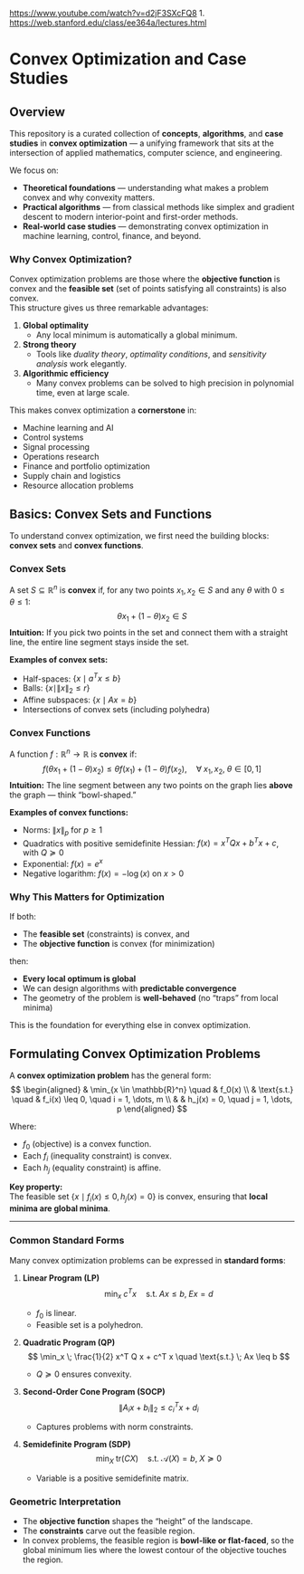 https://www.youtube.com/watch?v=d2jF3SXcFQ8
    1. https://web.stanford.edu/class/ee364a/lectures.html

# Convex Optimization and Case Studies

## Overview
This repository is a curated collection of **concepts**, **algorithms**, and **case studies** in **convex optimization** — a unifying framework that sits at the intersection of applied mathematics, computer science, and engineering.

We focus on:
- **Theoretical foundations** — understanding what makes a problem convex and why convexity matters.
- **Practical algorithms** — from classical methods like simplex and gradient descent to modern interior-point and first-order methods.
- **Real-world case studies** — demonstrating convex optimization in machine learning, control, finance, and beyond.



### Why Convex Optimization?
Convex optimization problems are those where the **objective function** is convex and the **feasible set** (set of points satisfying all constraints) is also convex.  
This structure gives us three remarkable advantages:

1. **Global optimality**  
   - Any local minimum is automatically a global minimum.
2. **Strong theory**  
   - Tools like *duality theory*, *optimality conditions*, and *sensitivity analysis* work elegantly.
3. **Algorithmic efficiency**  
   - Many convex problems can be solved to high precision in polynomial time, even at large scale.

This makes convex optimization a **cornerstone** in:
- Machine learning and AI
- Control systems
- Signal processing
- Operations research
- Finance and portfolio optimization
- Supply chain and logistics
- Resource allocation problems



## Basics: Convex Sets and Functions

To understand convex optimization, we first need the building blocks: **convex sets** and **convex functions**.

### Convex Sets
A set $S \subseteq \mathbb{R}^n$ is **convex** if, for any two points $x_1, x_2 \in S$ and any $\theta$ with $0 \leq \theta \leq 1$:
$$
\theta x_1 + (1 - \theta) x_2 \in S
$$
**Intuition:** If you pick two points in the set and connect them with a straight line, the entire line segment stays inside the set.

**Examples of convex sets:**
- Half-spaces: $\{x \mid a^T x \leq b\}$
- Balls: $\{x \mid \|x\|_2 \leq r\}$
- Affine subspaces: $\{x \mid Ax = b\}$
- Intersections of convex sets (including polyhedra)



### Convex Functions
A function $f : \mathbb{R}^n \to \mathbb{R}$ is **convex** if:
$$
f(\theta x_1 + (1 - \theta) x_2) \leq \theta f(x_1) + (1 - \theta) f(x_2),
\quad \forall \; x_1, x_2, \; \theta \in [0,1]
$$
**Intuition:** The line segment between any two points on the graph lies **above** the graph — think “bowl-shaped.”

**Examples of convex functions:**
- Norms: $\|x\|_p$ for $p \geq 1$
- Quadratics with positive semidefinite Hessian: $f(x) = x^T Q x + b^T x + c$, with $Q \succeq 0$
- Exponential: $f(x) = e^x$
- Negative logarithm: $f(x) = -\log(x)$ on $x > 0$



### Why This Matters for Optimization
If both:
- The **feasible set** (constraints) is convex, and
- The **objective function** is convex (for minimization)

then:
- **Every local optimum is global**
- We can design algorithms with **predictable convergence**
- The geometry of the problem is **well-behaved** (no “traps” from local minima)

This is the foundation for everything else in convex optimization.

## Formulating Convex Optimization Problems

A **convex optimization problem** has the general form:
$$
\begin{aligned}
& \min_{x \in \mathbb{R}^n} \quad & f_0(x) \\
& \text{s.t.} \quad & f_i(x) \leq 0, \quad i = 1, \dots, m \\
& & h_j(x) = 0, \quad j = 1, \dots, p
\end{aligned}
$$

Where:
- $f_0$ (objective) is a convex function.
- Each $f_i$ (inequality constraint) is convex.
- Each $h_j$ (equality constraint) is affine.

**Key property:**  
The feasible set $\{x \mid f_i(x) \leq 0, h_j(x) = 0 \}$ is convex, ensuring that **local minima are global minima**.

---

### Common Standard Forms
Many convex optimization problems can be expressed in **standard forms**:

1. **Linear Program (LP)**  
   $$
   \min_x \; c^T x \quad
   \text{s.t.} \; Ax \leq b, \; Ex = d
   $$
   - $f_0$ is linear.
   - Feasible set is a polyhedron.

2. **Quadratic Program (QP)**  
   $$
   \min_x \; \frac{1}{2} x^T Q x + c^T x \quad
   \text{s.t.} \; Ax \leq b
   $$
   - $Q \succeq 0$ ensures convexity.

3. **Second-Order Cone Program (SOCP)**  
   $$
   \|A_i x + b_i\|_2 \leq c_i^T x + d_i
   $$
   - Captures problems with norm constraints.

4. **Semidefinite Program (SDP)**  
   $$
   \min_X \; \text{tr}(CX) \quad
   \text{s.t.} \; \mathcal{A}(X) = b, \; X \succeq 0
   $$
   - Variable is a positive semidefinite matrix.



### Geometric Interpretation
- The **objective function** shapes the “height” of the landscape.
- The **constraints** carve out the feasible region.
- In convex problems, the feasible region is **bowl-like or flat-faced**, so the global minimum lies where the lowest contour of the objective touches the region.
